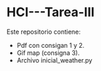 # HCI---Tarea-III

Este repositorio contiene: 

* Pdf con consigan 1 y 2. 
* Gif map (consigna 3). 
* Archivo inicial_weather.py 
